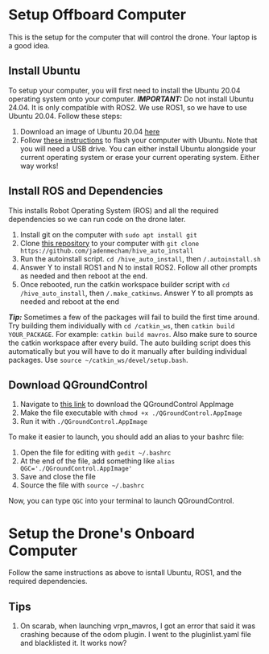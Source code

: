 # Setup Offboard Computer
This is the setup for the computer that will control the drone. Your laptop is a good idea.
## Install Ubuntu
To setup your computer, you will first need to install the Ubuntu 20.04 operating system onto your computer. ***IMPORTANT:*** Do not install Ubuntu 24.04. It is only compatible with ROS2. We use ROS1, so we have to use Ubuntu 20.04. Follow these steps:
1. Download an image of Ubuntu 20.04 [here](https://releases.ubuntu.com/focal/)
2. Follow [these instructions](https://ubuntu.com/tutorials/install-ubuntu-desktop#1-overview) to flash your computer with Ubuntu. Note that you will need a USB drive. You can either install Ubuntu alongside your current operating system or erase your current operating system. Either way works!
## Install ROS and Dependencies
This installs Robot Operating System (ROS) and all the required dependencies so we can run code on the drone later. 
1. Install git on the computer with ```sudo apt install git```
2. Clone [this repository](https://github.com/jadenmecham/hive_auto_install) to your computer with ```git clone https://github.com/jadenmecham/hive_auto_install```
3. Run the autoinstall script. ```cd /hive_auto_install```, then ```/.autoinstall.sh```
4. Answer Y to install ROS1 and N to install ROS2. Follow all other prompts as needed and then reboot at the end.
5. Once rebooted, run the catkin workspace builder script with ```cd /hive_auto_install```, then ```/.make_catkinws```. Answer Y to all prompts as needed and reboot at the end

***Tip:*** Sometimes a few of the packages will fail to build the first time around. Try building them individually with ```cd /catkin_ws```, then ```catkin build YOUR_PACKAGE```. For example: ```catkin build mavros```. Also make sure to source the catkin workspace after every build. The auto building script does this automatically but you will have to do it manually after building individual packages. Use ```source ~/catkin_ws/devel/setup.bash```. 

## Download QGroundControl
1. Navigate to [this link](https://docs.qgroundcontrol.com/master/en/qgc-user-guide/getting_started/download_and_install.html#old-stable-releases) to download the QGroundControl AppImage
2. Make the file executable with ```chmod +x ./QGroundControl.AppImage```
3. Run it with ```./QGroundControl.AppImage```

To make it easier to launch, you should add an alias to your bashrc file:
1. Open the file for editing with ```gedit ~/.bashrc```
2. At the end of the file, add something like ```alias QGC='./QGroundControl.AppImage'```
3. Save and close the file
4. Source the file with ```source ~/.bashrc```

 Now, you can type ```QGC``` into your terminal to launch QGroundControl.

# Setup the Drone's Onboard Computer 
Follow the same instructions as above to isntall Ubuntu, ROS1, and the required dependencies.

## Tips
1. On scarab, when launching vrpn_mavros, I got an error that said it was crashing because of the odom plugin. I went to the pluginlist.yaml file and blacklisted it. It works now?
